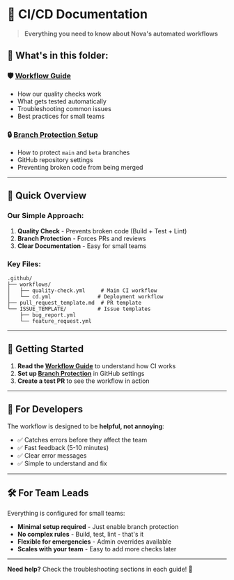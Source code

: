 # 🚀 CI/CD Documentation

> **Everything you need to know about Nova's automated workflows**

## 📁 **What's in this folder:**

### 🛡️ **[Workflow Guide](./workflow-guide.md)**
- How our quality checks work
- What gets tested automatically
- Troubleshooting common issues
- Best practices for small teams

### 🔒 **[Branch Protection Setup](./branch-protection.md)**
- How to protect `main` and `beta` branches
- GitHub repository settings
- Preventing broken code from being merged

---

## 🎯 **Quick Overview**

### **Our Simple Approach:**
1. **Quality Check** - Prevents broken code (Build + Test + Lint)
2. **Branch Protection** - Forces PRs and reviews
3. **Clear Documentation** - Easy for small teams

### **Key Files:**
```
.github/
├── workflows/
│   ├── quality-check.yml     # Main CI workflow
│   └── cd.yml               # Deployment workflow
├── pull_request_template.md  # PR template
└── ISSUE_TEMPLATE/          # Issue templates
    ├── bug_report.yml
    └── feature_request.yml
```

---

## 🚀 **Getting Started**

1. **Read the [Workflow Guide](./workflow-guide.md)** to understand how CI works
2. **Set up [Branch Protection](./branch-protection.md)** in GitHub settings
3. **Create a test PR** to see the workflow in action

---

## 🎯 **For Developers**

The workflow is designed to be **helpful, not annoying**:
- ✅ Catches errors before they affect the team
- ✅ Fast feedback (5-10 minutes)
- ✅ Clear error messages
- ✅ Simple to understand and fix

---

## 🛠️ **For Team Leads**

Everything is configured for small teams:
- **Minimal setup required** - Just enable branch protection
- **No complex rules** - Build, test, lint - that's it
- **Flexible for emergencies** - Admin overrides available
- **Scales with your team** - Easy to add more checks later

---

**Need help?** Check the troubleshooting sections in each guide! 🚀